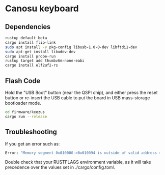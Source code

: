 # Canosu keyboard

## Dependencies

```bash
rustup default beta
cargo install flip-link
sudo apt install -y pkg-config libusb-1.0-0-dev libftdi1-dev
sudo apt-get install libudev-dev
cargo install probe-run
rustup target add thumbv6m-none-eabi
cargo install elf2uf2-rs
```

## Flash Code

Hold the "USB Boot" button (near the QSPI chip), and either press the reset button or re-insert the USB cable to put the board in USB mass-storage bootloader mode.

```bash
cd firmware/keezus
cargo run --release
```

## Troubleshooting

If you get an error such as:

```bash
Error: "Memory segment 0x010000->0x010094 is outside of valid address range for device"
```

Double check that your RUSTFLAGS environment variable, as it will take precedence over the values set in ./cargo/config.toml.
